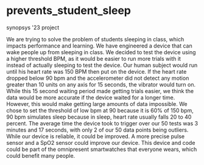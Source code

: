 # prevents_student_sleep
synopsys '23 project

We are trying to solve the problem of students sleeping in class, which impacts performance and learning. We have engineered a device that can wake people up from sleeping in class. We decided to test the device using a higher threshold BPM, as it would be easier to run more trials with it instead of actually sleeping to test the device. Our human subject would run until his heart rate was 150 BPM then put on the device. If the heart rate dropped below 90 bpm and the accelerometer did not detect any motion greater than 10 units on any axis for 15 seconds, the vibrator would turn on. While this 15 second waiting period made getting trials easier, we think the data would be more accurate if the device waited for a longer time. However, this would make getting large amounts of data impossible. We chose to set the threshold of low bpm at 90 because it is 60% of 150 bpm, 90 bpm simulates sleep because in sleep, heart rate usually falls 20 to 40 percent. The average time the device took to trigger over our 50 tests was 3 minutes and 17 seconds, with only 2 of our 50 data points being outliers. While our device is reliable, it could be improved. A more precise pulse sensor and a SpO2 sensor could improve our device. This device and code could be part of the omnipresent smartwatches that everyone wears, which could benefit many people. 








